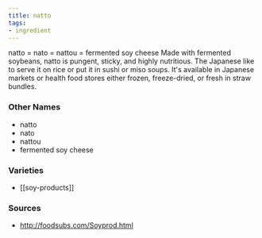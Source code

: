 ```yaml
---
title: natto
tags:
- ingredient
---
```

natto = nato = nattou = fermented soy cheese Made with fermented soybeans, natto is pungent, sticky, and highly nutritious. The Japanese like to serve it on rice or put it in sushi or miso soups. It's available in Japanese markets or health food stores either frozen, freeze-dried, or fresh in straw bundles.

### Other Names

* natto
* nato
* nattou
* fermented soy cheese

### Varieties

* [[soy-products]]

### Sources
* http://foodsubs.com/Soyprod.html
